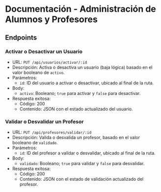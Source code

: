# Documentación - Administración de Alumnos y Profesores

## Endpoints

### Activar o Desactivar un Usuario

- URL: `PUT /api/usuarios/activar/:id`
- Descripción: Activa o desactiva un usuario (baja lógica) basado en el valor booleano de `activo`.
- Parámetros:
  - `id`: ID del usuario a activar o desactivar, ubicado al final de la ruta.
- Body:
  - `activo`: Booleano; `true` para activar y `false` para desactivar.
- Respuesta exitosa:
  - Código: 200
  - Contenido: JSON con el estado actualizado del usuario.


### Validar o Desvalidar un Profesor

- URL: `PUT /api/profesores/validar/:id`
- Descripción: Valida o desvalida un profesor, basado en el valor booleano de `validado`.
- Parámetros:
  - `id`: ID del profesor a validar o desvalidar, ubicado al final de la ruta.
- Body:
  - `validado`: Booleano; `true` para validar y `false` para desvalidar.
- Respuesta exitosa:
  - Código: 200
  - Contenido: JSON con el estado de validación actualizado del profesor.

